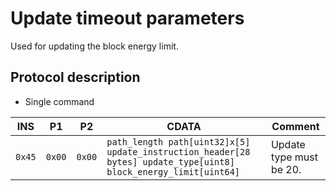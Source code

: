 # Update timeout parameters

Used for updating the block energy limit.

## Protocol description

* Single command

INS | P1 | P2 | CDATA | Comment |
|----|--------|-----|-------------|----|
| `0x45` | `0x00` | `0x00` | `path_length path[uint32]x[5] update_instruction_header[28 bytes] update_type[uint8] block_energy_limit[uint64]` | Update type must be 20.
